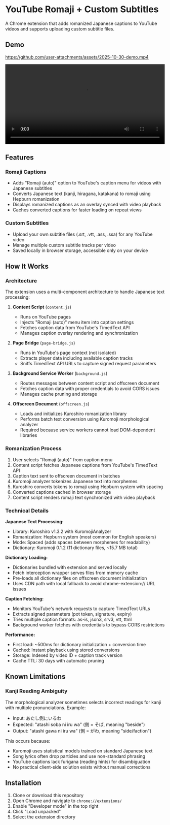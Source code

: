 # YouTube Romaji + Custom Subtitles

A Chrome extension that adds romanized Japanese captions to YouTube videos and supports uploading custom subtitle files.

## Demo

https://github.com/user-attachments/assets/2025-10-30-demo.mp4

<video src="https://cdn.discordapp.com/attachments/1366267247408058400/1433290267988852848/2025-10-30_02-58-20.mp4?ex=69042715&is=6902d595&hm=6e01c9a5dc33fc66094451e93396e371d74b20ab74f5e241b581497ed20a805d&" controls width="100%"></video>

## Features

### Romaji Captions
- Adds "Romaji (auto)" option to YouTube's caption menu for videos with Japanese subtitles
- Converts Japanese text (kanji, hiragana, katakana) to romaji using Hepburn romanization
- Displays romanized captions as an overlay synced with video playback
- Caches converted captions for faster loading on repeat views

### Custom Subtitles
- Upload your own subtitle files (.srt, .vtt, .ass, .ssa) for any YouTube video
- Manage multiple custom subtitle tracks per video
- Saved locally in browser storage, accessible only on your device

## How It Works

### Architecture
The extension uses a multi-component architecture to handle Japanese text processing:

1. **Content Script** (`content.js`)
   - Runs on YouTube pages
   - Injects "Romaji (auto)" menu item into caption settings
   - Fetches caption data from YouTube's TimedText API
   - Manages caption overlay rendering and synchronization

2. **Page Bridge** (`page-bridge.js`)
   - Runs in YouTube's page context (not isolated)
   - Extracts player data including available caption tracks
   - Sniffs TimedText API URLs to capture signed request parameters

3. **Background Service Worker** (`background.js`)
   - Routes messages between content script and offscreen document
   - Fetches caption data with proper credentials to avoid CORS issues
   - Manages cache pruning and storage

4. **Offscreen Document** (`offscreen.js`)
   - Loads and initializes Kuroshiro romanization library
   - Performs batch text conversion using Kuromoji morphological analyzer
   - Required because service workers cannot load DOM-dependent libraries

### Romanization Process

1. User selects "Romaji (auto)" from caption menu
2. Content script fetches Japanese captions from YouTube's TimedText API
3. Caption text sent to offscreen document in batches
4. Kuromoji analyzer tokenizes Japanese text into morphemes
5. Kuroshiro converts tokens to romaji using Hepburn system with spacing
6. Converted captions cached in browser storage
7. Content script renders romaji text synchronized with video playback

### Technical Details

**Japanese Text Processing:**
- Library: Kuroshiro v1.3.2 with KuromojiAnalyzer
- Romanization: Hepburn system (most common for English speakers)
- Mode: Spaced (adds spaces between morphemes for readability)
- Dictionary: Kuromoji 0.1.2 (11 dictionary files, ~15.7 MB total)

**Dictionary Loading:**
- Dictionaries bundled with extension and served locally
- Fetch interception wrapper serves files from memory cache
- Pre-loads all dictionary files on offscreen document initialization
- Uses CDN path with local fallback to avoid chrome-extension:// URL issues

**Caption Fetching:**
- Monitors YouTube's network requests to capture TimedText URLs
- Extracts signed parameters (pot token, signature, expiry)
- Tries multiple caption formats: as-is, json3, srv3, vtt, ttml
- Background worker fetches with credentials to bypass CORS restrictions

**Performance:**
- First load: ~500ms for dictionary initialization + conversion time
- Cached: Instant playback using stored conversions
- Storage: Indexed by video ID + caption track version
- Cache TTL: 30 days with automatic pruning

## Known Limitations

### Kanji Reading Ambiguity
The morphological analyzer sometimes selects incorrect readings for kanji with multiple pronunciations. Example:

- Input: あたし側にいるわ
- Expected: "atashi soba ni iru wa" (側 = そば, meaning "beside")
- Output: "atashi gawa ni iru wa" (側 = がわ, meaning "side/faction")

This occurs because:
- Kuromoji uses statistical models trained on standard Japanese text
- Song lyrics often drop particles and use non-standard phrasing
- YouTube captions lack furigana (reading hints) for disambiguation
- No practical client-side solution exists without manual corrections

## Installation

1. Clone or download this repository
2. Open Chrome and navigate to `chrome://extensions/`
3. Enable "Developer mode" in the top right
4. Click "Load unpacked"
5. Select the extension directory